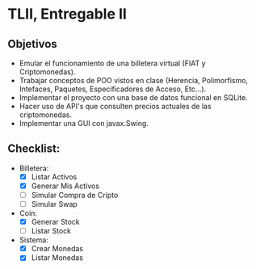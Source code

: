 # TLII, Entregable II
## Objetivos
- Emular el funcionamiento de una billetera virtual (FIAT y Criptomonedas).
- Trabajar conceptos de POO vistos en clase (Herencia, Polimorfismo, Intefaces, Paquetes, Especificadores de Acceso, Etc...).
- Implementar el proyecto con una base de datos funcional en SQLite.
- Hacer uso de API's que consulten precios actuales de las criptomonedas.
- Implementar una GUI con javax.Swing.
## Checklist:
- Billetera:
  - [X] Listar Activos
  - [X] Generar Mis Activos
  - [ ] Simular Compra de Cripto 
  - [ ] Simular Swap
  
- Coin:
  - [X] Generar Stock
  - [ ] Listar Stock
  
- Sistema:
  - [X] Crear Monedas
  - [X] Listar Monedas
